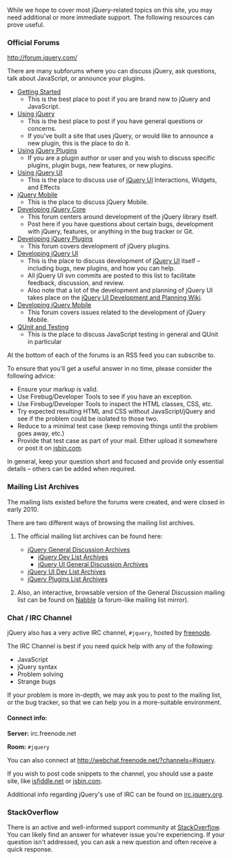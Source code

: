<script>{
	"title": "Additional jQuery Support"
}</script>

While we hope to cover most jQuery-related topics on this site, you may need additional or more immediate support. The following resources can prove useful.

### Official Forums

http://forum.jquery.com/

There are many subforums where you can discuss jQuery, ask questions, talk about JavaScript, or announce your plugins.

- [Getting Started](http://forum.jquery.com/getting-started)
  - This is the best place to post if you are brand new to jQuery and JavaScript.
- [Using jQuery](http://forum.jquery.com/using-jquery)
  - This is the best place to post if you have general questions or concerns.
  - If you've built a site that uses jQuery, or would like to announce a new plugin, this is the place to do it.
- [Using jQuery Plugins](http://forum.jquery.com/using-jquery-plugins)
  - If you are a plugin author or user and you wish to discuss specific plugins, plugin bugs, new features, or new plugins.
- [Using jQuery UI](http://forum.jquery.com/using-jquery-ui)
  - This is the place to discuss use of [jQuery UI](http://jqueryui.com/) Interactions, Widgets, and Effects
- [jQuery Mobile](http://forum.jquery.com/jquery-mobile)
  - This is the place to discuss jQuery Mobile.
- [Developing jQuery Core](http://forum.jquery.com/developing-jquery-core)
  - This forum centers around development of the jQuery library itself.
  - Post here if you have questions about certain bugs, development with jQuery, features, or anything in the bug tracker or Git.
- [Developing jQuery Plugins](http://forum.jquery.com/developing-jquery-plugins)
  - This forum covers development of jQuery plugins.
- [Developing jQuery UI](http://forum.jquery.com/developing-jquery-ui)
  - This is the place to discuss development of [jQuery UI](http://jqueryui.com/) itself – including bugs, new plugins, and how you can help.
  - All jQuery UI svn commits are posted to this list to facilitate feedback, discussion, and review.
  - Also note that a lot of the development and planning of jQuery UI takes place on the [jQuery UI Development and Planning Wiki](http://wiki.jqueryui.com/).
- [Developing jQuery Mobile](http://forum.jquery.com/developing-jquery-mobile)
  - This forum covers issues related to the development of jQuery Mobile.
- [QUnit and Testing](http://forum.jquery.com/qunit-and-testing)
  - This is the place to discuss JavaScript testing in general and QUnit in particular

At the bottom of each of the forums is an RSS feed you can subscribe to.

To ensure that you'll get a useful answer in no time, please consider the following advice:

- Ensure your markup is valid.
- Use Firebug/Developer Tools to see if you have an exception.
- Use Firebug/Developer Tools to inspect the HTML classes, CSS, etc.
- Try expected resulting HTML and CSS without JavaScript/jQuery and see if the problem could be isolated to those two.
- Reduce to a minimal test case (keep removing things until the problem goes away, etc.)
- Provide that test case as part of your mail. Either upload it somewhere or post it on [jsbin.com](http://jsbin.com/).

In general, keep your question short and focused and provide only essential details – others can be added when required.

### Mailing List Archives

The mailing lists existed before the forums were created, and were closed in early 2010.

There are two different ways of browsing the mailing list archives.

1. The official mailing list archives can be found here:

   - [jQuery General Discussion Archives](http://groups.google.com/group/jquery-en)
     - [jQuery Dev List Archives](http://groups.google.com/group/jquery-dev)
     - [jQuery UI General Discussion Archives](http://groups.google.com/group/jquery-ui)
   - [jQuery UI Dev List Archives](http://groups.google.com/group/jquery-ui-dev)
   - [jQuery Plugins List Archives](http://groups.google.com/group/jquery-plugins)

2. Also, an interactive, browsable version of the General Discussion mailing list can be found on [Nabble](http://jquery.10927.n7.nabble.com/jQuery-General-Discussion-f3.html) (a forum-like mailing list mirror).

### Chat / IRC Channel

jQuery also has a very active IRC channel, `#jquery`, hosted by [freenode](http://freenode.net/).

The IRC Channel is best if you need quick help with any of the following:

- JavaScript
- jQuery syntax
- Problem solving
- Strange bugs

If your problem is more in-depth, we may ask you to post to the mailing list, or the bug tracker, so that we can help you in a more-suitable environment.

#### Connect info:

**Server:** irc.freenode.net

**Room:** `#jquery`

You can also connect at http://webchat.freenode.net/?channels=#jquery.

If you wish to post code snippets to the channel, you should use a paste site, like [jsfiddle.net](http://jsfiddle.net/) or [jsbin.com](http://jsbin.com/).

Additional info regarding jQuery's use of IRC can be found on [irc.jquery.org](http://irc.jquery.org).

### StackOverflow

There is an active and well-informed support community at [StackOverflow](http://stackoverflow.com/questions/tagged/jquery). You can likely find an answer for whatever issue you're experiencing. If your question isn't addressed, you can ask a new question and often receive a quick response.
